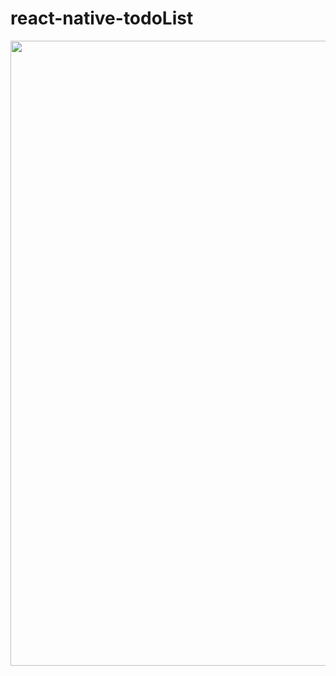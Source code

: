 ﻿# react-native-todoList


<p align="center">
<img margin-left:50% src="https://i.imgur.com/Km05d1S.png" height="1000" alt="" />
</p>


